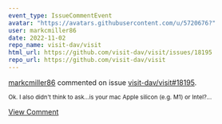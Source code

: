 ```yaml
---
event_type: IssueCommentEvent
avatar: "https://avatars.githubusercontent.com/u/5720676?"
user: markcmiller86
date: 2022-11-02
repo_name: visit-dav/visit
html_url: https://github.com/visit-dav/visit/issues/18195
repo_url: https://github.com/visit-dav/visit
---
```


<a href='https://github.com/markcmiller86' target='_blank'>markcmiller86</a> commented on issue <a href='https://github.com/visit-dav/visit/issues/18195' target='_blank'>visit-dav/visit#18195</a>.

<small>Ok. I also didn't think to ask...is your mac Apple silicon (e.g. M1) or Intel?...</small>

<a href='https://github.com/visit-dav/visit/issues/18195' target='_blank'>View Comment</a>